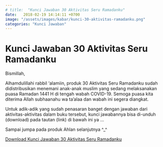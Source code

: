 ```yaml
---
# title:  "Kunci Jawaban 30 Aktivitas Seru Ramadanku"
date:   2018-02-19 14:14:11 +0700
image: "/assets/images/kabar/kunci-30-aktivitas-ramadanku.png"
categories: "Kunci Jawaban"
---
```


# Kunci Jawaban 30 Aktivitas Seru Ramadanku
Bismillah,

Alhamdulillahi rabbil ‘alamiin, produk 30 Aktivitas Seru Ramadanku sudah didistribusikan menemani anak-anak muslim yang sedang melaksanakan puasa Ramadan 1441 H di tengah wabah COVID-19. Semoga puasa kita diterima Allah subhaanahu wa ta’alaa dan wabah ini segera diangkat.

Untuk adik-adik yang sudah penasaran banget dengan jawaban dari aktivitas-aktivitas dalam buku tersebut, kunci jawabannya bisa di-unduh (download) pada tautan (link) di bawah ini ya …

Sampai jumpa pada produk Ahlan selanjutnya ^_^

[Download Kunci Jawaban 30 Aktivitas Seru Ramadanku](/assets/docs/kunci_jawaban_30_aktivitas_seru_ramadanku.pdf)
